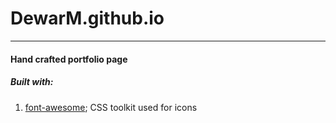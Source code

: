 # DewarM.github.io
---
#### Hand crafted portfolio page

##### Built with:
1. [font-awesome](http://fontawesome.io/); CSS toolkit used for icons

